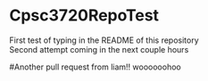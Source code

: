 # Cpsc3720RepoTest
First test of typing in the README of this repository
<br />Second attempt coming in the next couple hours




#Another pull request from liam!! woooooohoo
